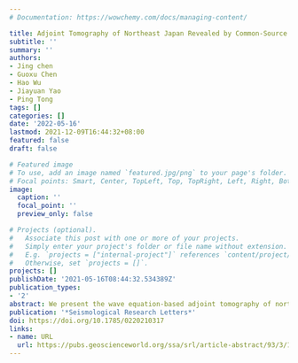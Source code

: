 ```yaml
---
# Documentation: https://wowchemy.com/docs/managing-content/

title: Adjoint Tomography of Northeast Japan Revealed by Common‐Source Double‐Difference Travel‐Time Data 
subtitle: ''
summary: ''
authors:
- Jing chen
- Guoxu Chen
- Hao Wu
- Jiayuan Yao
- Ping Tong
tags: []
categories: []
date: '2022-05-16'
lastmod: 2021-12-09T16:44:32+08:00
featured: false
draft: false

# Featured image
# To use, add an image named `featured.jpg/png` to your page's folder.
# Focal points: Smart, Center, TopLeft, Top, TopRight, Left, Right, BottomLeft, Bottom, BottomRight.
image:
  caption: ''
  focal_point: ''
  preview_only: false

# Projects (optional).
#   Associate this post with one or more of your projects.
#   Simply enter your project's folder or file name without extension.
#   E.g. `projects = ["internal-project"]` references `content/project/deep-learning/index.md`.
#   Otherwise, set `projects = []`.
projects: []
publishDate: '2021-05-16T08:44:32.534389Z'
publication_types:
- '2'
abstract: We present the wave equation‐based adjoint tomography of northeastern Japan using common‐source double‐difference travel‐time data. More than 30,000 high‐quality first P‐wave arrivals from 117 local earthquakes recorded by 713 seismic stations are included in the inversion, generating more than 350,000 double‐difference travel times of first P‐wave arrivals. In comparison with commonly used travel‐time data, the common‐source double‐difference travel times are insensitive to source parameters and source‐side structures but place enhanced constraints on receiver‐side structures. As a result, these robust double‐difference travel times generate a reliable VP model down to a depth of 120 km. Our inversion results clearly show crustal low‐velocity anomalies beneath the volcanic arc. The subducting Pacific slab is illuminated as a landward‐dipping high‐velocity anomaly, and the arc magmatism in the mantle wedge is shown as low‐velocity anomalies. Thanks to the newly operated Seafloor Observation Network (S‐net), prominent high‐velocity bodies are detected in the fore‐arc mantle wedge at depths of 30–60 km. These abnormal high‐VP bodies indicate a low degree of serpentinization in the fore‐arc mantle wedge at low temperatures, correlating well with the previous finding that the uppermost mantle in the Kuril and Tohoku fore‐arc is cold and dry. Our inversion results reveal reliable tectonic features in the subduction zone beneath northeastern Japan, suggesting that wave equation‐based common‐source double‐difference travel‐time adjoint tomography is an effective and robust method to illuminate detailed structures of the crust and uppermost mantle.
publication: '*Seismological Research Letters*'
doi: https://doi.org/10.1785/0220210317
links:
- name: URL
  url: https://pubs.geoscienceworld.org/ssa/srl/article-abstract/93/3/1835/612501/Adjoint-Tomography-of-Northeast-Japan-Revealed-by
---
```

